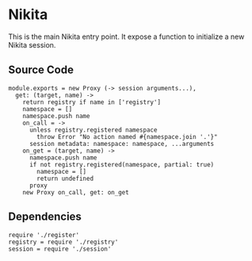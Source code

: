 
# Nikita

This is the main Nikita entry point. It expose a function to initialize a new
Nikita session.

## Source Code

    module.exports = new Proxy (-> session arguments...),
      get: (target, name) ->
        return registry if name in ['registry']
        namespace = []
        namespace.push name
        on_call = ->
          unless registry.registered namespace
            throw Error "No action named #{namespace.join '.'}"
          session metadata: namespace: namespace, ...arguments
        on_get = (target, name) ->
          namespace.push name
          if not registry.registered(namespace, partial: true)
            namespace = []
            return undefined
          proxy
        new Proxy on_call, get: on_get

## Dependencies

    require './register'
    registry = require './registry'
    session = require './session'
